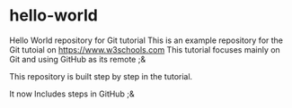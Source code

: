 # hello-world
Hello World repository for Git tutorial
This is an example repository for the Git tutoial on https://www.w3schools.com
This tutorial focuses mainly on Git and using GitHub as its remote ;&

This repository is built step by step in the tutorial.

It now Includes steps in GitHub ;&
